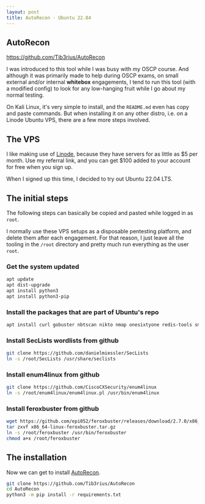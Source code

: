 ```yaml
---
layout: post
title: AutoRecon - Ubuntu 22.04
---
```


## AutoRecon

https://github.com/Tib3rius/AutoRecon

I was introduced to this tool while I was busy with my OSCP course.  And although it was primarily made to help during OSCP exams, on small external and/or internal **whitebox** engagements, I tend to run this tool (with a modified config) to look for any low-hanging fruit while I go about my normal testing.  

On Kali Linux, it's very simple to install, and the `README.md` even has copy and paste commands.  But when installing it on any other distro, i.e. on a Linode Ubuntu VPS, there are a few more steps involved.

## The VPS

I like making use of [Linode](https://www.linode.com/?r=f578c94010b3557b9dd05f29974ae39c049458e0), because they have servers for as little as $5 per month. Use my referral link, and you can get $100 added to your account for free when you sign up.

When I signed up this time, I decided to try out Ubuntu 22.04 LTS.

## The initial steps

The following steps can basically be copied and pasted while logged in as `root`.

I normally use these VPS setups as a disposable pentesting platform, and delete them after each engagement.  For that reason, I just leave all the tooling in the `/root` directory and pretty much run everything as the user `root`.  

### Get the system updated

```bash
apt update
apt dist-upgrade
apt install python3
apt install python3-pip
```

### Install the packages that are part of Ubuntu's repo

```bash
apt install curl gobuster nbtscan nikto nmap onesixtyone redis-tools smbclient smbmap snmp sslscan sipvicious whatweb wkhtmltopdf dnsrecon python3-impacket
```

### Install SecLists wordlists from github

```bash
git clone https://github.com/danielmiessler/SecLists
ln -s /root/SecLists /usr/share/seclists
```

### Install enum4linux from github

```bash
git clone https://github.com/CiscoCXSecurity/enum4linux
ln -s /root/enum4linux/enum4linux.pl /usr/bin/enum4linux
```

### Install feroxbuster from github

```bash
wget https://github.com/epi052/feroxbuster/releases/download/2.7.0/x86_64-linux-feroxbuster.tar.gz
tar zxvf x86_64-linux-feroxbuster.tar.gz
ln -s /root/feroxbuster /usr/bin/feroxbuster
chmod a+x /root/feroxbuster
```

## The installation

Now we can get to install [AutoRecon](https://github.com/Tib3rius/AutoRecon).

```bash
git clone https://github.com/Tib3rius/AutoRecon
cd AutoRecon
python3 -m pip install -r requirements.txt
```